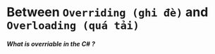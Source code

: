 


# Between ```Overriding (ghi đè)``` and ```Overloading (quá tải)``` #

***What is overriable in the C# ?***
